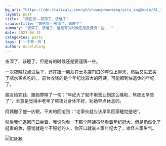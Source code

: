 ```yaml
---
bg_url: "https://cdn.staticaly.com/gh/cheungwoonming/picx_img@main/AI_img/AI-image-010.jpg"
layout: post
title:  "第伍页——夜深了、该睡了"
crawlertitle: "第伍页——夜深了、该睡了"
summary: "夜深了、该睡了，但是有的时候还是要谨慎一些..."
date: 2023-04-15
categories: posts
tags: ['一千零一页']
author: Accelzhang
---
```


夜深了、该睡了，但是有的时候还是要谨慎一些。

一次夜晚12点过后了，还在跟一朋友在士多店门口的座位上聊天，然后又进去买了瓶水买点吃的。，前台收钱的是个年纪比较大的阿姨，可能都到快退休的年纪了。

朋友给完钱，跟她寒暄了一句：“年纪大了就不用营业到这么晚啦，熬夜太辛苦了”，本意是觉得中老年了熬夜对身体不好，劝她早点休息的。

阿姨撇了他一凶眼，不爽的回呛到：“老家伙就应该早早回家睡觉是吧”。

然后我们退回门口坐着，我说你看一下那个阿姨虽然看着年纪挺大，但是仍然化了挺重的妆，感觉就是个不服老的人，你开口就说人家年纪大了，难怪人家生气。


[![image](https://cdn.staticaly.com/gh/cheungwoonming/picx_img@main/AI_img/AI-image-010.jpg)](https://cdn.staticaly.com/gh/cheungwoonming/picx_img@main/AI_img/AI-image-010.jpg)
